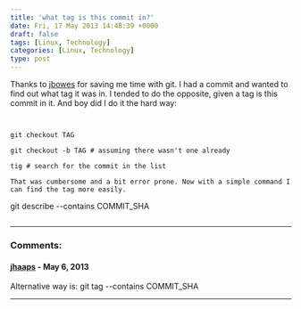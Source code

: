 ```yaml
---
title: 'what tag is this commit in?'
date: Fri, 17 May 2013 14:48:39 +0000
draft: false
tags: [Linux, Technology]
categories: [Linux, Technology]
type: post
---
```


Thanks to [jbowes](http://blog.repl.ca/) for saving me time with git. I had a commit and wanted to find out what tag it was in. I tended to do the opposite, given a tag is this commit in it. And boy did I do it the hard way:

```


git checkout TAG

git checkout -b TAG # assuming there wasn't one already

tig # search for the commit in the list

That was cumbersome and a bit error prone. Now with a simple command I can find the tag more easily.

```


git describe --contains COMMIT\_SHA


```
```
---
### Comments:
#### [jhaaps]( "haaja@iki.fi") - <time datetime="2013-05-18 07:24:35">May 6, 2013</time>

Alternative way is: git tag --contains COMMIT\_SHA
<hr />
